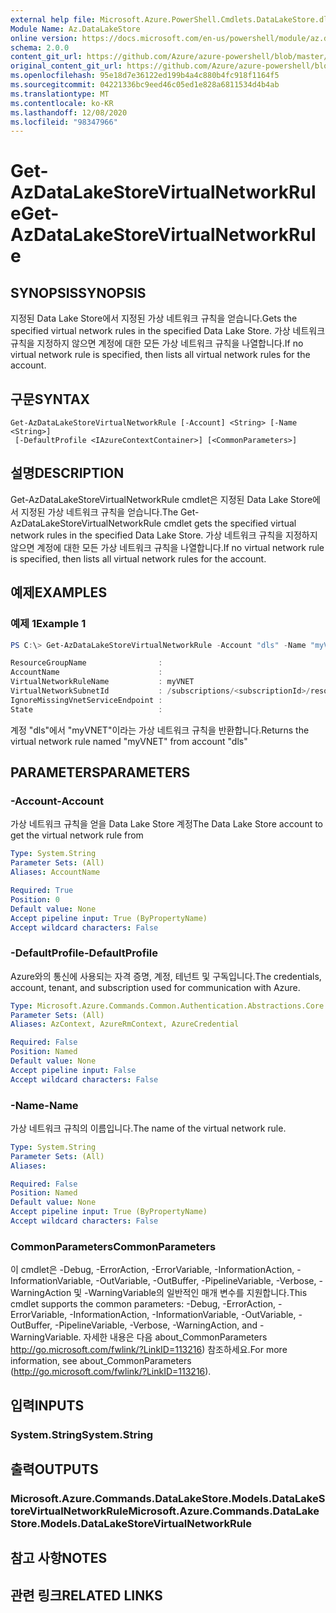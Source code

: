 ```yaml
---
external help file: Microsoft.Azure.PowerShell.Cmdlets.DataLakeStore.dll-Help.xml
Module Name: Az.DataLakeStore
online version: https://docs.microsoft.com/en-us/powershell/module/az.datalakestore/get-azdatalakestorevirtualnetworkrule
schema: 2.0.0
content_git_url: https://github.com/Azure/azure-powershell/blob/master/src/DataLakeStore/DataLakeStore/help/Get-AzDataLakeStoreVirtualNetworkRule.md
original_content_git_url: https://github.com/Azure/azure-powershell/blob/master/src/DataLakeStore/DataLakeStore/help/Get-AzDataLakeStoreVirtualNetworkRule.md
ms.openlocfilehash: 95e18d7e36122ed199b4a4c880b4fc918f1164f5
ms.sourcegitcommit: 04221336bc9eed46c05ed1e828a6811534d4b4ab
ms.translationtype: MT
ms.contentlocale: ko-KR
ms.lasthandoff: 12/08/2020
ms.locfileid: "98347966"
---
```

# <span data-ttu-id="c4054-101">Get-AzDataLakeStoreVirtualNetworkRule</span><span class="sxs-lookup"><span data-stu-id="c4054-101">Get-AzDataLakeStoreVirtualNetworkRule</span></span>

## <span data-ttu-id="c4054-102">SYNOPSIS</span><span class="sxs-lookup"><span data-stu-id="c4054-102">SYNOPSIS</span></span>
<span data-ttu-id="c4054-103">지정된 Data Lake Store에서 지정된 가상 네트워크 규칙을 얻습니다.</span><span class="sxs-lookup"><span data-stu-id="c4054-103">Gets the specified virtual network rules in the specified Data Lake Store.</span></span>
<span data-ttu-id="c4054-104">가상 네트워크 규칙을 지정하지 않으면 계정에 대한 모든 가상 네트워크 규칙을 나열합니다.</span><span class="sxs-lookup"><span data-stu-id="c4054-104">If no virtual network rule is specified, then lists all virtual network rules for the account.</span></span>

## <span data-ttu-id="c4054-105">구문</span><span class="sxs-lookup"><span data-stu-id="c4054-105">SYNTAX</span></span>

```
Get-AzDataLakeStoreVirtualNetworkRule [-Account] <String> [-Name <String>]
 [-DefaultProfile <IAzureContextContainer>] [<CommonParameters>]
```

## <span data-ttu-id="c4054-106">설명</span><span class="sxs-lookup"><span data-stu-id="c4054-106">DESCRIPTION</span></span>
<span data-ttu-id="c4054-107">Get-AzDataLakeStoreVirtualNetworkRule cmdlet은 지정된 Data Lake Store에서 지정된 가상 네트워크 규칙을 얻습니다.</span><span class="sxs-lookup"><span data-stu-id="c4054-107">The Get-AzDataLakeStoreVirtualNetworkRule cmdlet gets the specified virtual network rules in the specified Data Lake Store.</span></span>
<span data-ttu-id="c4054-108">가상 네트워크 규칙을 지정하지 않으면 계정에 대한 모든 가상 네트워크 규칙을 나열합니다.</span><span class="sxs-lookup"><span data-stu-id="c4054-108">If no virtual network rule is specified, then lists all virtual network rules for the account.</span></span>

## <span data-ttu-id="c4054-109">예제</span><span class="sxs-lookup"><span data-stu-id="c4054-109">EXAMPLES</span></span>

### <span data-ttu-id="c4054-110">예제 1</span><span class="sxs-lookup"><span data-stu-id="c4054-110">Example 1</span></span>
```powershell
PS C:\> Get-AzDataLakeStoreVirtualNetworkRule -Account "dls" -Name "myVNET"

ResourceGroupName                :
AccountName                      :
VirtualNetworkRuleName           : myVNET
VirtualNetworkSubnetId           : /subscriptions/<subscriptionId>/resourceGroups/<resourceGroup>/providers/Microsoft.Network/virtualNetworks/myVNET/subnets/testId
IgnoreMissingVnetServiceEndpoint :
State                            :
```

<span data-ttu-id="c4054-111">계정 "dls"에서 "myVNET"이라는 가상 네트워크 규칙을 반환합니다.</span><span class="sxs-lookup"><span data-stu-id="c4054-111">Returns the virtual network rule named "myVNET" from account "dls"</span></span>

## <span data-ttu-id="c4054-112">PARAMETERS</span><span class="sxs-lookup"><span data-stu-id="c4054-112">PARAMETERS</span></span>

### <span data-ttu-id="c4054-113">-Account</span><span class="sxs-lookup"><span data-stu-id="c4054-113">-Account</span></span>
<span data-ttu-id="c4054-114">가상 네트워크 규칙을 얻을 Data Lake Store 계정</span><span class="sxs-lookup"><span data-stu-id="c4054-114">The Data Lake Store account to get the virtual network rule from</span></span>

```yaml
Type: System.String
Parameter Sets: (All)
Aliases: AccountName

Required: True
Position: 0
Default value: None
Accept pipeline input: True (ByPropertyName)
Accept wildcard characters: False
```

### <span data-ttu-id="c4054-115">-DefaultProfile</span><span class="sxs-lookup"><span data-stu-id="c4054-115">-DefaultProfile</span></span>
<span data-ttu-id="c4054-116">Azure와의 통신에 사용되는 자격 증명, 계정, 테넌트 및 구독입니다.</span><span class="sxs-lookup"><span data-stu-id="c4054-116">The credentials, account, tenant, and subscription used for communication with Azure.</span></span>

```yaml
Type: Microsoft.Azure.Commands.Common.Authentication.Abstractions.Core.IAzureContextContainer
Parameter Sets: (All)
Aliases: AzContext, AzureRmContext, AzureCredential

Required: False
Position: Named
Default value: None
Accept pipeline input: False
Accept wildcard characters: False
```

### <span data-ttu-id="c4054-117">-Name</span><span class="sxs-lookup"><span data-stu-id="c4054-117">-Name</span></span>
<span data-ttu-id="c4054-118">가상 네트워크 규칙의 이름입니다.</span><span class="sxs-lookup"><span data-stu-id="c4054-118">The name of the virtual network rule.</span></span>

```yaml
Type: System.String
Parameter Sets: (All)
Aliases:

Required: False
Position: Named
Default value: None
Accept pipeline input: True (ByPropertyName)
Accept wildcard characters: False
```

### <span data-ttu-id="c4054-119">CommonParameters</span><span class="sxs-lookup"><span data-stu-id="c4054-119">CommonParameters</span></span>
<span data-ttu-id="c4054-120">이 cmdlet은 -Debug, -ErrorAction, -ErrorVariable, -InformationAction, -InformationVariable, -OutVariable, -OutBuffer, -PipelineVariable, -Verbose, -WarningAction 및 -WarningVariable의 일반적인 매개 변수를 지원합니다.</span><span class="sxs-lookup"><span data-stu-id="c4054-120">This cmdlet supports the common parameters: -Debug, -ErrorAction, -ErrorVariable, -InformationAction, -InformationVariable, -OutVariable, -OutBuffer, -PipelineVariable, -Verbose, -WarningAction, and -WarningVariable.</span></span> <span data-ttu-id="c4054-121">자세한 내용은 다음 about_CommonParameters http://go.microsoft.com/fwlink/?LinkID=113216) 참조하세요.</span><span class="sxs-lookup"><span data-stu-id="c4054-121">For more information, see about_CommonParameters (http://go.microsoft.com/fwlink/?LinkID=113216).</span></span>

## <span data-ttu-id="c4054-122">입력</span><span class="sxs-lookup"><span data-stu-id="c4054-122">INPUTS</span></span>

### <span data-ttu-id="c4054-123">System.String</span><span class="sxs-lookup"><span data-stu-id="c4054-123">System.String</span></span>

## <span data-ttu-id="c4054-124">출력</span><span class="sxs-lookup"><span data-stu-id="c4054-124">OUTPUTS</span></span>

### <span data-ttu-id="c4054-125">Microsoft.Azure.Commands.DataLakeStore.Models.DataLakeStoreVirtualNetworkRule</span><span class="sxs-lookup"><span data-stu-id="c4054-125">Microsoft.Azure.Commands.DataLakeStore.Models.DataLakeStoreVirtualNetworkRule</span></span>

## <span data-ttu-id="c4054-126">참고 사항</span><span class="sxs-lookup"><span data-stu-id="c4054-126">NOTES</span></span>

## <span data-ttu-id="c4054-127">관련 링크</span><span class="sxs-lookup"><span data-stu-id="c4054-127">RELATED LINKS</span></span>
